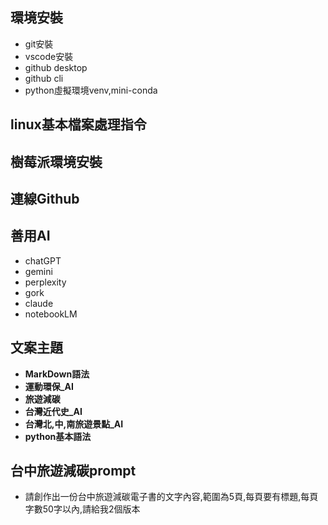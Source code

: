 ## 環境安裝
- git安裝
- vscode安裝
- github desktop
- github cli
- python虛擬環境venv,mini-conda
## linux基本檔案處理指令
## 樹莓派環境安裝
## 連線Github
## 善用AI
- chatGPT
- gemini
- perplexity
- gork
- claude
- notebookLM

## 文案主題
- **MarkDown語法**
- **運動環保_AI**
- **旅遊減碳**
- **台灣近代史_AI**
- **台灣北,中,南旅遊景點_AI**
- **python基本語法**

## 台中旅遊減碳prompt
- 請創作出一份台中旅遊減碳電子書的文字內容,範圍為5頁,每頁要有標題,每頁字數50字以內,請給我2個版本
